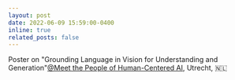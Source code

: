 ```yaml
---
layout: post
date: 2022-06-09 15:59:00-0400
inline: true
related_posts: false
---
```


Poster on "Grounding Language in Vision for Understanding and Generation"<a href="https://www.uu.nl/en/events/meet-the-people-of-human-centered-ai">@Meet the People of Human-Centered AI</a>, Utrecht, 🇳🇱</a>